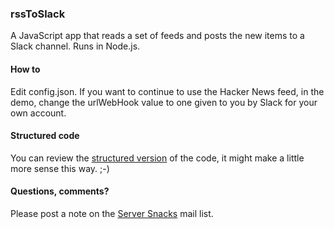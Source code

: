 ### rssToSlack

A JavaScript app that reads a set of feeds and posts the new items to a Slack channel. Runs in Node.js.

#### How to

Edit config.json. If you want to continue to use the Hacker News feed, in the demo, change the urlWebHook value to one given to you by Slack for your own account.

#### Structured code

You can review the <a href="http://scripting.com/listings/rsstoslack.html">structured version</a> of the code, it might make a little more sense this way. ;-)

#### Questions, comments?

Please post a note on the <a href="https://groups.google.com/forum/#!forum/server-snacks">Server Snacks</a> mail list. 

